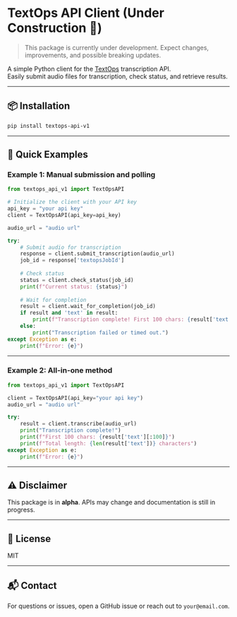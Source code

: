 # TextOps API Client (Under Construction 🚧)

> This package is currently under development. Expect changes, improvements, and possible breaking updates.

A simple Python client for the [TextOps](https://text-ops-subs.com/) transcription API.  
Easily submit audio files for transcription, check status, and retrieve results.

---

## 📦 Installation

```bash
pip install textops-api-v1
```

---

## 🧪 Quick Examples

### Example 1: Manual submission and polling

```python
from textops_api_v1 import TextOpsAPI

# Initialize the client with your API key
api_key = "your api key"
client = TextOpsAPI(api_key=api_key)

audio_url = "audio url"

try:
    # Submit audio for transcription
    response = client.submit_transcription(audio_url)
    job_id = response['textopsJobId']
    
    # Check status
    status = client.check_status(job_id)
    print(f"Current status: {status}")
    
    # Wait for completion
    result = client.wait_for_completion(job_id)
    if result and 'text' in result:
        print(f"Transcription complete! First 100 chars: {result['text'][:100]}...")
    else:
        print("Transcription failed or timed out.")
except Exception as e:
    print(f"Error: {e}")
```

---

### Example 2: All-in-one method

```python
from textops_api_v1 import TextOpsAPI

client = TextOpsAPI(api_key="your api key")
audio_url = "audio url"

try:
    result = client.transcribe(audio_url)
    print("Transcription complete!")
    print(f"First 100 chars: {result['text'][:100]}")
    print(f"Total length: {len(result['text'])} characters")
except Exception as e:
    print(f"Error: {e}")
```

---


## ⚠️ Disclaimer

This package is in **alpha**. APIs may change and documentation is still in progress.

---

## 📄 License

MIT

---

## 📬 Contact

For questions or issues, open a GitHub issue or reach out to `your@email.com`.
